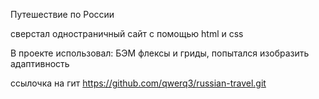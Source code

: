 Путешествие по России

сверстал одностраничный сайт с помощью html и css
 
В проекте использовал: БЭМ флексы и гриды, попытался изобразить адаптивность

ссылочка на гит https://github.com/qwerq3/russian-travel.git
